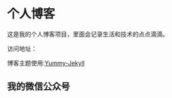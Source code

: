 # 个人博客

这是我的个人博客项目，里面会记录生活和技术的点点滴滴。


访问地址：


博客主题使用:[Yummy-Jekyll](https://github.com/DONGChuan/Yummy-Jekyll)


## 我的微信公众号
